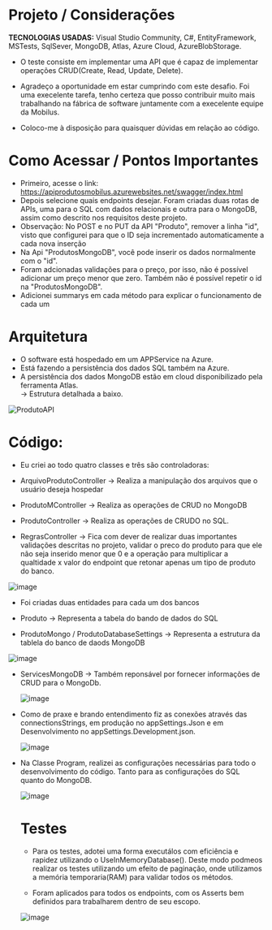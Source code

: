 # Projeto / Considerações
**TECNOLOGIAS USADAS:** Visual Studio Community, C#, EntityFramework, MSTests, SqlSever, MongoDB, Atlas, Azure Cloud, AzureBlobStorage.

- O teste consiste em implementar uma API que é capaz de implementar operações CRUD(Create, Read, Update, Delete).

- Agradeço a oportunidade em estar cumprindo com este desafio. Foi uma execelente tarefa, tenho certeza que posso contribuir muito mais trabalhando na fábrica de software juntamente com a execelente equipe da Mobilus.

- Coloco-me à disposição para quaisquer dúvidas em relação ao código. 
  
# Como Acessar / Pontos Importantes
- Primeiro, acesse o link: https://apiprodutosmobilus.azurewebsites.net/swagger/index.html
- Depois selecione quais endpoints desejar. Foram criadas duas rotas de APIs, uma para o SQL com dados relacionais e outra para o MongoDB, assim como descrito nos requisitos deste projeto.
- Observação: No POST e no PUT da API "Produto", remover a linha "id", visto que configurei para que o ID seja incrementado automaticamente a cada nova inserção
- Na Api "ProdutosMongoDB", você pode inserir os dados normalmente com o "id". 
- Foram adcionadas validações para o preço, por isso, não é possível adicionar um preço menor que zero. Também não é possível repetir o id na "ProdutosMongoDB".
- Adicionei summarys em cada método para explicar o funcionamento de cada um

# Arquitetura
- O software está hospedado em um APPService na Azure.
- Está fazendo a persistência dos dados SQL também na Azure.
- A persistência dos dados MongoDB estão em cloud disponibilizado pela ferramenta Atlas.<br>
-> Estrutura detalhada a baixo.

![ProdutoAPI](https://github.com/PedroRepos/tech-test-backend-csharp/assets/120064429/0f75333b-57e9-4360-bf00-9a63ba250d43)

# Código:
- Eu criei ao todo quatro classes e três são controladoras:<br>

 - ArquivoProdutoController -> Realiza a manipulação dos arquivos que o usuário deseja hospedar
  - ProdutoMController -> Realiza as operações de CRUD no MongoDB
  - ProdutoController -> Realiza as operações de CRUDO no SQL.
  - RegrasController -> Fica com dever de realizar duas importantes validações descritas no projeto, validar o preco do produto para que ele não seja inserido menor que 0 e a operação para multiplicar a qualtidade x valor do endpoint que retonar apenas um tipo de produto do banco.
    
  ![image](https://github.com/PedroRepos/tech-test-backend-csharp/assets/120064429/76bac583-9248-4fc9-9585-356564f799be)
 
- Foi criadas duas entidades para cada um dos bancos <br>

- Produto -> Representa a tabela do bando de dados do SQL
- ProdutoMongo / ProdutoDatabaseSettings -> Representa a estrutura da tablela do banco de daods MongoDB

![image](https://github.com/PedroRepos/tech-test-backend-csharp/assets/120064429/d806920f-0752-4f58-866e-32e408d15758)

- ServicesMongoDB -> Também reponsável por fornecer informações de CRUD para o MongoDb.<br>

  ![image](https://github.com/PedroRepos/tech-test-backend-csharp/assets/120064429/d663a928-6949-4033-9370-43c570b4709d)

- Como de praxe e brando entendimento fiz as conexões através das connectionsStrings, em produção no appSettings.Json e em Desenvolvimento no appSettings.Development.json. <br>

  ![image](https://github.com/PedroRepos/tech-test-backend-csharp/assets/120064429/13580b2d-e483-4842-bf8c-67f1e8d61b19)

- Na Classe Program, realizei as configurações necessárias para todo o desenvolvimento do código. Tanto para as configurações do SQL quanto do MongoDB.
  
  ![image](https://github.com/PedroRepos/tech-test-backend-csharp/assets/120064429/95d34546-b5b2-4b45-8e72-f76c3d64b949)

  # Testes

  - Para os testes, adotei uma forma executálos com eficiência e rapidez utilizando o UseInMemoryDatabase(). Deste modo podmeos realizar os testes utilizando um efeito de paginação, onde utilizamos a memória temporaria(RAM) para validar todos os métodos.
 
  - Foram aplicados para todos os endpoints, com os Asserts bem definidos para trabalharem dentro de seu escopo.
    
   ![image](https://github.com/PedroRepos/tech-test-backend-csharp/assets/120064429/8829483c-da85-41cc-ba3d-5a21db302f8e)

  

